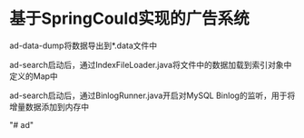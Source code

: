 # 基于SpringCould实现的广告系统

ad-data-dump将数据导出到*.data文件中

ad-search启动后，通过IndexFileLoader.java将文件中的数据加载到索引对象中定义的Map中

ad-search启动后，通过BinlogRunner.java开启对MySQL Binlog的监听，用于将增量数据添加到内存中

"# ad" 
